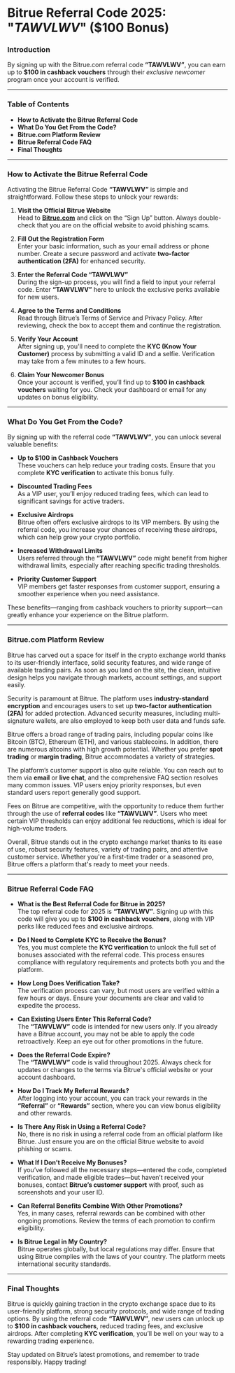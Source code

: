 # **Bitrue Referral Code 2025**: "*TAWVLWV*" ($100 Bonus)

### **Introduction**

By signing up with the Bitrue.com referral code **“TAWVLWV”**, you can earn up to **$100 in cashback vouchers** through their *exclusive newcomer* program once your account is verified.

---

### **Table of Contents**

- **How to Activate the Bitrue Referral Code**
- **What Do You Get From the Code?**
- **Bitrue.com Platform Review**
- **Bitrue Referral Code FAQ**
- **Final Thoughts**

---

### **How to Activate the Bitrue Referral Code**

Activating the Bitrue Referral Code **“TAWVLWV”** is simple and straightforward. Follow these steps to unlock your rewards:

1. **Visit the Official Bitrue Website**  
   Head to **[Bitrue.com](https://www.bitrue.com)** and click on the “Sign Up” button. Always double-check that you are on the official website to avoid phishing scams.

2. **Fill Out the Registration Form**  
   Enter your basic information, such as your email address or phone number. Create a secure password and activate **two-factor authentication (2FA)** for enhanced security.

3. **Enter the Referral Code “TAWVLWV”**  
   During the sign-up process, you will find a field to input your referral code. Enter **“TAWVLWV”** here to unlock the exclusive perks available for new users.

4. **Agree to the Terms and Conditions**  
   Read through Bitrue’s Terms of Service and Privacy Policy. After reviewing, check the box to accept them and continue the registration.

5. **Verify Your Account**  
   After signing up, you'll need to complete the **KYC (Know Your Customer)** process by submitting a valid ID and a selfie. Verification may take from a few minutes to a few hours.

6. **Claim Your Newcomer Bonus**  
   Once your account is verified, you’ll find up to **$100 in cashback vouchers** waiting for you. Check your dashboard or email for any updates on bonus eligibility.

---

### **What Do You Get From the Code?**

By signing up with the referral code **“TAWVLWV”**, you can unlock several valuable benefits:

- **Up to $100 in Cashback Vouchers**  
  These vouchers can help reduce your trading costs. Ensure that you complete **KYC verification** to activate this bonus fully.

- **Discounted Trading Fees**  
  As a VIP user, you’ll enjoy reduced trading fees, which can lead to significant savings for active traders.

- **Exclusive Airdrops**  
  Bitrue often offers exclusive airdrops to its VIP members. By using the referral code, you increase your chances of receiving these airdrops, which can help grow your crypto portfolio.

- **Increased Withdrawal Limits**  
  Users referred through the **“TAWVLWV”** code might benefit from higher withdrawal limits, especially after reaching specific trading thresholds.

- **Priority Customer Support**  
  VIP members get faster responses from customer support, ensuring a smoother experience when you need assistance.

These benefits—ranging from cashback vouchers to priority support—can greatly enhance your experience on the Bitrue platform.

---

### **Bitrue.com Platform Review**

Bitrue has carved out a space for itself in the crypto exchange world thanks to its user-friendly interface, solid security features, and wide range of available trading pairs. As soon as you land on the site, the clean, intuitive design helps you navigate through markets, account settings, and support easily.

Security is paramount at Bitrue. The platform uses **industry-standard encryption** and encourages users to set up **two-factor authentication (2FA)** for added protection. Advanced security measures, including multi-signature wallets, are also employed to keep both user data and funds safe.

Bitrue offers a broad range of trading pairs, including popular coins like Bitcoin (BTC), Ethereum (ETH), and various stablecoins. In addition, there are numerous altcoins with high growth potential. Whether you prefer **spot trading** or **margin trading**, Bitrue accommodates a variety of strategies.

The platform’s customer support is also quite reliable. You can reach out to them via **email** or **live chat**, and the comprehensive FAQ section resolves many common issues. VIP users enjoy priority responses, but even standard users report generally good support.

Fees on Bitrue are competitive, with the opportunity to reduce them further through the use of **referral codes** like **“TAWVLWV”**. Users who meet certain VIP thresholds can enjoy additional fee reductions, which is ideal for high-volume traders.

Overall, Bitrue stands out in the crypto exchange market thanks to its ease of use, robust security features, variety of trading pairs, and attentive customer service. Whether you're a first-time trader or a seasoned pro, Bitrue offers a platform that's ready to meet your needs.

---

### **Bitrue Referral Code FAQ**

- **What is the Best Referral Code for Bitrue in 2025?**  
  The top referral code for 2025 is **“TAWVLWV”**. Signing up with this code will give you up to **$100 in cashback vouchers**, along with VIP perks like reduced fees and exclusive airdrops.

- **Do I Need to Complete KYC to Receive the Bonus?**  
  Yes, you must complete the **KYC verification** to unlock the full set of bonuses associated with the referral code. This process ensures compliance with regulatory requirements and protects both you and the platform.

- **How Long Does Verification Take?**  
  The verification process can vary, but most users are verified within a few hours or days. Ensure your documents are clear and valid to expedite the process.

- **Can Existing Users Enter This Referral Code?**  
  The **“TAWVLWV”** code is intended for new users only. If you already have a Bitrue account, you may not be able to apply the code retroactively. Keep an eye out for other promotions in the future.

- **Does the Referral Code Expire?**  
  The **“TAWVLWV”** code is valid throughout 2025. Always check for updates or changes to the terms via Bitrue's official website or your account dashboard.

- **How Do I Track My Referral Rewards?**  
  After logging into your account, you can track your rewards in the **“Referral”** or **“Rewards”** section, where you can view bonus eligibility and other rewards.

- **Is There Any Risk in Using a Referral Code?**  
  No, there is no risk in using a referral code from an official platform like Bitrue. Just ensure you are on the official Bitrue website to avoid phishing or scams.

- **What If I Don’t Receive My Bonuses?**  
  If you’ve followed all the necessary steps—entered the code, completed verification, and made eligible trades—but haven’t received your bonuses, contact **Bitrue’s customer support** with proof, such as screenshots and your user ID.

- **Can Referral Benefits Combine With Other Promotions?**  
  Yes, in many cases, referral rewards can be combined with other ongoing promotions. Review the terms of each promotion to confirm eligibility.

- **Is Bitrue Legal in My Country?**  
  Bitrue operates globally, but local regulations may differ. Ensure that using Bitrue complies with the laws of your country. The platform meets international security standards.

---

### **Final Thoughts**

Bitrue is quickly gaining traction in the crypto exchange space due to its user-friendly platform, strong security protocols, and wide range of trading options. By using the referral code **“TAWVLWV”**, new users can unlock up to **$100 in cashback vouchers**, reduced trading fees, and exclusive airdrops. After completing **KYC verification**, you’ll be well on your way to a rewarding trading experience.

Stay updated on Bitrue’s latest promotions, and remember to trade responsibly. Happy trading!
